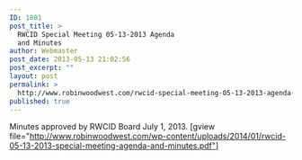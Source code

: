 ```yaml
---
ID: 1801
post_title: >
  RWCID Special Meeting 05-13-2013 Agenda
  and Minutes
author: Webmaster
post_date: 2013-05-13 21:02:56
post_excerpt: ""
layout: post
permalink: >
  http://www.robinwoodwest.com/rwcid-special-meeting-05-13-2013-agenda-and-minutes/
published: true
---
```

Minutes approved by RWCID Board July 1, 2013.
[gview file="http://www.robinwoodwest.com/wp-content/uploads/2014/01/rwcid-05-13-2013-special-meeting-agenda-and-minutes.pdf"]